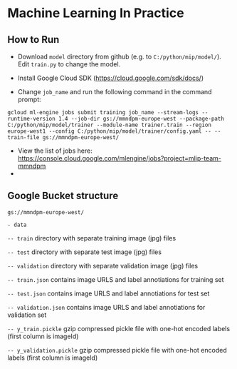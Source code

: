 # Machine Learning In Practice

## How to Run

-   Download ```model``` directory from github (e.g. to ```C:/python/mip/model/```). Edit ```train.py``` to change the model.

-   Install Google Cloud SDK (https://cloud.google.com/sdk/docs/)

-   Change ```job_name``` and run the following command in the command prompt:

   ```
   gcloud ml-engine jobs submit training job_name --stream-logs --runtime-version 1.4 --job-dir gs://mmndpm-europe-west --package-path C:/python/mip/model/trainer --module-name trainer.train --region europe-west1 --config C:/python/mip/model/trainer/config.yaml -- --train-file gs://mmndpm-europe-west/
  ```
  
-   View the list of jobs here: https://console.cloud.google.com/mlengine/jobs?project=mlip-team-mmndpm
-

## Google Bucket structure
```gs://mmndpm-europe-west/```

```- data```

```-- train``` directory with separate training image (jpg) files

```-- test``` directory with separate test image (jpg) files

```-- validation``` directory with separate validation image (jpg) files

```-- train.json``` contains image URLS and label annotiations for training set

```-- test.json``` contains image URLS and label annotiations for test set

```-- validation.json``` contains image URLS and label annotiations for validation set

```-- y_train.pickle``` gzip compressed pickle file with one-hot encoded labels (first column is imageId)

```-- y_validation.pickle``` gzip compressed pickle file with one-hot encoded labels (first column is imageId)

